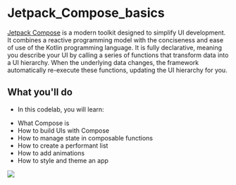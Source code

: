 # Jetpack_Compose_basics
<a href="https://developer.android.com/jetpack/compose?authuser=1">Jetpack Compose</a> is a modern toolkit designed to simplify UI development. It combines a reactive programming model with the conciseness and ease of use of the Kotlin programming language. It is fully declarative, meaning you describe your UI by calling a series of functions that transform data into a UI hierarchy. When the underlying data changes, the framework automatically re-execute these functions, updating the UI hierarchy for you.
## What you'll do
* In this codelab, you will learn:
- What Compose is
- How to build UIs with Compose
- How to manage state in composable functions 
- How to create a performant list
- How to add animations
- How to style and theme an app

<img src="https://developer.android.com/codelabs/jetpack-compose-basics/img/87f2753c576d26f2.gif?authuser=1"/>

